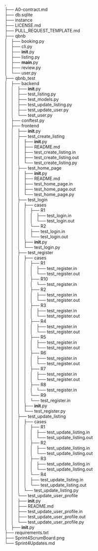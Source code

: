 .  
├── A0-contract.md  
├── db.sqlite  
├── instance  
├── LICENSE.md  
├── PULL_REQUEST_TEMPLATE.md  
├── qbnb  
│   ├── booking.py  
│   ├── cli.py  
│   ├── __init__.py  
│   ├── listing.py  
│   ├── __main__.py  
│   ├── review.py  
│   └── user.py  
├── qbnb_test  
│   ├── backend  
│   │   ├── __init__.py  
│   │   ├── test_listing.py  
│   │   ├── test_models.py  
│   │   ├── test_update_listing.py  
│   │   ├── test_update_user.py  
│   │   └── test_user.py  
│   ├── conftest.py  
│   ├── frontend  
│   │   ├── __init__.py  
│   │   ├── test_create_listing  
│   │   │   ├── __init__.py  
│   │   │   ├── README.md  
│   │   │   ├── test_create_listing.in  
│   │   │   ├── test_create_listing.out  
│   │   │   └── test_create_listing.py  
│   │   ├── test_home_page  
│   │   │   ├── __init__.py  
│   │   │   ├── README.md  
│   │   │   ├── test_home_page.in  
│   │   │   ├── test_home_page.out  
│   │   │   └── test_home_page.py  
│   │   ├── test_login  
│   │   │   ├── cases  
│   │   │   │   ├── R1  
│   │   │   │   │   ├── test_login.in  
│   │   │   │   │   └── test_login.out  
│   │   │   │   └── R2  
│   │   │   │       ├── test_login.in  
│   │   │   │       └── test_login.out  
│   │   │   ├── __init__.py  
│   │   │   └── test_login.py  
│   │   ├── test_register  
│   │   │   ├── cases  
│   │   │   │   ├── R1  
│   │   │   │   │   ├── test_register.in  
│   │   │   │   │   └── test_register.out  
│   │   │   │   ├── R10  
│   │   │   │   │   └── test_register.in  
│   │   │   │   ├── R2  
│   │   │   │   │   ├── test_register.in  
│   │   │   │   │   └── test_register.out  
│   │   │   │   ├── R3  
│   │   │   │   │   ├── test_register.in  
│   │   │   │   │   └── test_register.out  
│   │   │   │   ├── R4  
│   │   │   │   │   ├── test_register.in  
│   │   │   │   │   └── test_register.out  
│   │   │   │   ├── R5  
│   │   │   │   │   ├── test_register.in  
│   │   │   │   │   └── test_register.out  
│   │   │   │   ├── R6  
│   │   │   │   │   ├── test_register.in  
│   │   │   │   │   └── test_register.out  
│   │   │   │   ├── R7  
│   │   │   │   │   ├── test_register.in  
│   │   │   │   │   └── test_register.out  
│   │   │   │   ├── R8  
│   │   │   │   │   └── test_register.in  
│   │   │   │   └── R9  
│   │   │   │       └── test_register.in  
│   │   │   ├── __init__.py  
│   │   │   └── test_register.py  
│   │   ├── test_update_listing  
│   │   │   ├── cases  
│   │   │   │   ├── R1  
│   │   │   │   │   ├── test_update_listing.in  
│   │   │   │   │   └── test_update_listing.out  
│   │   │   │   ├── R2  
│   │   │   │   │   ├── test_update_listing.in  
│   │   │   │   │   └── test_update_listing.out  
│   │   │   │   ├── R3  
│   │   │   │   │   ├── test_update_listing.in  
│   │   │   │   │   └── test_update_listing.out  
│   │   │   │   └── R4  
│   │   │   │       ├── test_update_listing.in  
│   │   │   │       └── test_update_listing.out  
│   │   │   └── test_update_listing.py  
│   │   └── test_update_user_profile  
│   │       ├── __init__.py  
│   │       ├── README.md  
│   │       ├── test_update_user_profile.in  
│   │       ├── test_update_user_profile.out  
│   │       └── test_update_user_profile.py  
│   ├── __init__.py  
├── requirements.txt  
├── Sprint4ScrumBoard.png  
└── Sprint4Updates.md  
